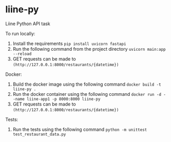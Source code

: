 # liine-py

Liine Python API task

To run locally:

1. Install the requirements `pip install uvicorn fastapi`
2. Run the following command from the project directory
   `uvicorn main:app --reload`
3. GET requests can be made to `(http://127.0.0.1:8000/restaurants/{datetime})`

Docker:

1. Build the docker image using the following command
   `docker build -t liine-py .`
2. Run the docker container using the following command
   `docker run -d --name liine-app1 -p 8000:8000 liine-py`
3. GET requests can be made to `(http://127.0.0.1:8000/restaurants/{datetime})`

Tests:

1. Run the tests using the following command
   `python -m unittest test_restaurant_data.py`
